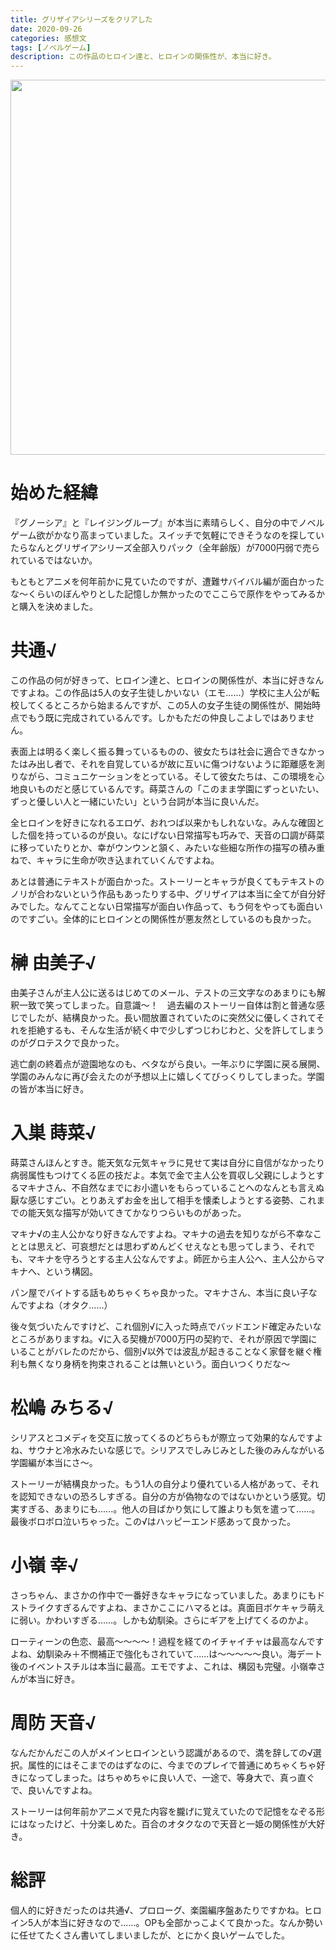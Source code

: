 ```yaml
---
title: グリザイアシリーズをクリアした
date: 2020-09-26
categories: 感想文
tags: [ノベルゲーム]
description: この作品のヒロイン達と、ヒロインの関係性が、本当に好き。
---
```




<img src="https://img-eshop.cdn.nintendo.net/i/709a4c7d57343f0f286d94310c8d4e52987192638a9dd0c1b27e1b4aa24f3b0b.jpg?w=1000" alt="" width="600" height="">

# 始めた経緯

『グノーシア』と『レイジングループ』が本当に素晴らしく、自分の中でノベルゲーム欲がかなり高まっていました。スイッチで気軽にできそうなのを探していたらなんとグリザイアシリーズ全部入りパック（全年齢版）が7000円弱で売られているではないか。

もともとアニメを何年前かに見ていたのですが、遭難サバイバル編が面白かったな～くらいのぼんやりとした記憶しか無かったのでここらで原作をやってみるかと購入を決めました。

# 共通√

この作品の何が好きって、ヒロイン達と、ヒロインの関係性が、本当に好きなんですよね。この作品は5人の女子生徒しかいない（エモ......）学校に主人公が転校してくるところから始まるんですが、この5人の女子生徒の関係性が、開始時点でもう既に完成されているんです。しかもただの仲良しこよしではありません。

表面上は明るく楽しく振る舞っているものの、彼女たちは社会に適合できなかったはみ出し者で、それを自覚しているが故に互いに傷つけないように距離感を測りながら、コミュニケーションをとっている。そして彼女たちは、この環境を心地良いものだと感じているんです。蒔菜さんの「このまま学園にずっといたい、ずっと優しい人と一緒にいたい」という台詞が本当に良いんだ。

全ヒロインを好きになれるエロゲ、おれつば以来かもしれないな。みんな確固とした個を持っているのが良い。なにげない日常描写も巧みで、天音の口調が蒔菜に移っていたりとか、幸がウンウンと頷く、みたいな些細な所作の描写の積み重ねで、キャラに生命が吹き込まれていくんですよね。

あとは普通にテキストが面白かった。ストーリーとキャラが良くてもテキストのノリが合わないという作品もあったりする中、グリザイアは本当に全てが自分好みでした。なんてことない日常描写が面白い作品って、もう何をやっても面白いのですごい。全体的にヒロインとの関係性が悪友然としているのも良かった。


# 榊 由美子√
由美子さんが主人公に送るはじめてのメール、テストの三文字なのあまりにも解釈一致で笑ってしまった。自意識～！　過去編のストーリー自体は割と普通な感じでしたが、結構良かった。長い間放置されていたのに突然父に優しくされてそれを拒絶するも、そんな生活が続く中で少しずつじわじわと、父を許してしまうのがグロテスクで良かった。

逃亡劇の終着点が遊園地なのも、ベタながら良い。一年ぶりに学園に戻る展開、学園のみんなに再び会えたのが予想以上に嬉しくてびっくりしてしまった。学園の皆が本当に好き。

# 入巣 蒔菜√
蒔菜さんほんとすき。能天気な元気キャラに見せて実は自分に自信がなかったり病弱属性もつけてくる匠の技だよ。本気で金で主人公を買収し父親にしようとするマキナさん、不自然なまでにお小遣いをもらっていることへのなんとも言えぬ厭な感じすごい。とりあえずお金を出して相手を懐柔しようとする姿勢、これまでの能天気な描写が効いてきてかなりつらいものがあった。

マキナ√の主人公かなり好きなんですよね。マキナの過去を知りながら不幸なこととは思えど、可哀想だとは思わずめんどくせえなとも思ってしまう、それでも、マキナを守ろうとする主人公なんですよ。師匠から主人公へ、主人公からマキナへ、という構図。

パン屋でバイトする話もめちゃくちゃ良かった。マキナさん、本当に良い子なんですよね（オタク......）

後々気づいたんですけど、これ個別√に入った時点でバッドエンド確定みたいなところがありますね。√に入る契機が7000万円の契約で、それが原因で学園にいることがバレたのだから、個別√以外では波乱が起きることなく家督を継ぐ権利も無くなり身柄を拘束されることは無いという。面白いつくりだな〜

# 松嶋 みちる√
シリアスとコメディを交互に放ってくるのどちらもが際立って効果的なんですよね、サウナと冷水みたいな感じで。シリアスでしみじみとした後のみんながいる学園編が本当にさ～。

ストーリーが結構良かった。もう1人の自分より優れている人格があって、それを認知できないの恐ろしすぎる。自分の方が偽物なのではないかという感覚。切実すぎる、あまりにも......。他人の目ばかり気にして誰よりも気を遣って......。最後ボロボロ泣いちゃった。この√はハッピーエンド感あって良かった。

# 小嶺 幸√
さっちゃん、まさかの作中で一番好きなキャラになっていました。あまりにもドストライクすぎるんですよね、まさかここにハマるとは。真面目ボケキャラ萌えに弱い。かわいすぎる……。しかも幼馴染。さらにギアを上げてくるのかよ。

ローティーンの色恋、最高～～～～！過程を経てのイチャイチャは最高なんですよね、幼馴染み＋不憫補正で強化もされていて......は～～～～～良い。海デート後のイベントスチルは本当に最高。エモですよ、これは、構図も完璧。小嶺幸さんが本当に好き。

# 周防 天音√
なんだかんだこの人がメインヒロインという認識があるので、満を辞しての√選択。属性的にはそこまでのはずなのに、今までのプレイで普通にめちゃくちゃ好きになってしまった。はちゃめちゃに良い人で、一途で、等身大で、真っ直ぐで、良いんですよね。

ストーリーは何年前かアニメで見た内容を朧げに覚えていたので記憶をなぞる形にはなったけど、十分楽しめた。百合のオタクなので天音と一姫の関係性が大好き。

# 総評
個人的に好きだったのは共通√、プロローグ、楽園編序盤あたりですかね。ヒロイン5人が本当に好きなので......。OPも全部かっこよくて良かった。なんか勢いに任せてたくさん書いてしまいましたが、とにかく良いゲームでした。

